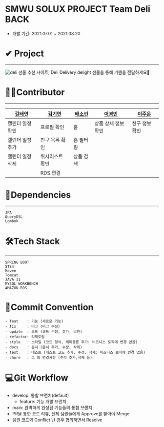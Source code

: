 
# SMWU SOLUX PROJECT Team Deli BACK
- 개발 기간: 2021.07.01 ~ 2021.08.20

# ✔ Project
--------------
![deli](https://user-images.githubusercontent.com/71828832/130247602-0686ed85-c09d-41d8-98a5-43308d49ada7.png)
선물 추천 사이트, Deli
Delivery delight 선물을 통해 기쁨을 전달하세요💌

# 🙍‍♀️Contributor
--------------
[길태연](https://github.com/KilTae)|[김기연](https://github.com/kiiiyeon)|[배소린](https://github.com/bsorinnn)|[이경민](https://github.com/kyungminlee-12)|[이주은](https://github.com/lizuAg)
---|---|---|---|---|
캘린더 일정 확인|프로필 확인|홈|상품 상세 정보 확인|친구 정보 확인
캘린더 일정 추가|친구 목록 확인|홈 필터링||
캘린더 일정 삭제|위시리스트 확인|상품 검색||
||RDS 연결||

# 📕Dependencies
--------------
```
JPA
QueryDSL
Lombok
```

# 🛠Tech Stack
--------------
```
SPRING BOOT
STS4
Maven
Tomcat
JAVA 11
MYSQL WORKBENCH
AMAZON RDS
```

# 🤙Commit Convention
```
- feat    : 기능 (새로운 기능)
- fix     : 버그 (버그 수정)
- update  : 코드 (코드 수정, 추가, 보완)
- refactor: 리팩토링
- style   : 스타일 (코드 형식, 세미콜론 추가: 비즈니스 로직에 변경 없음)
- docs    : 문서 (문서 추가, 수정, 삭제)
- test    : 테스트 (테스트 코드 추가, 수정, 삭제: 비즈니스 로직에 변경 없음)
- chore   : 그 외 변경사항 (주석 추가,삭제 등)
```

# 💻Git Workflow
- develop: 통합 브랜치(default)
  - feature: 기능 개발 브랜치
- main: 완벽하게 완성된 기능들의 통합 브랜치
- PR을 통한 코드 리뷰, 전체 팀원들에게 Approve를 받아야 Merge
- 팀원 코드와 Conflict 난 경우 협의하면서 Resolve

